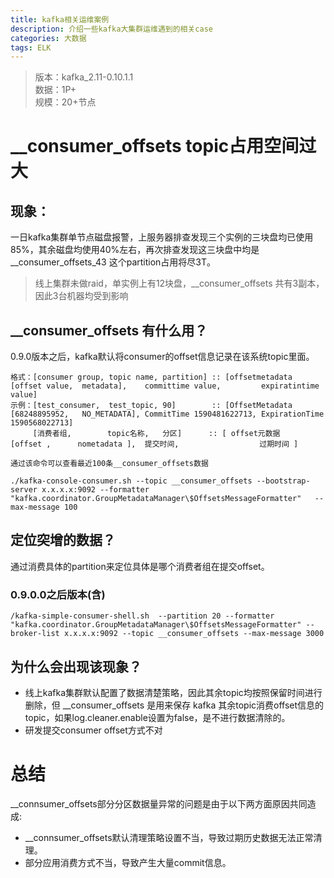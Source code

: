 ```yaml
---
title: kafka相关运维案例
description: 介绍一些kafka大集群运维遇到的相关case
categories: 大数据
tags: ELK 
---
```


>
> 版本：kafka_2.11-0.10.1.1  
> 数据：1P+  
> 规模：20+节点  
>
 

# __consumer_offsets topic占用空间过大

## 现象：
   一日kafka集群单节点磁盘报警，上服务器排查发现三个实例的三块盘均已使用85%，其余磁盘均使用40%左右，再次排查发现这三块盘中均是__consumer_offsets_43 这个partition占用将尽3T。
   
>  线上集群未做raid，单实例上有12块盘，__consumer_offsets 共有3副本，因此3台机器均受到影响

## __consumer_offsets 有什么用？
0.9.0版本之后，kafka默认将consumer的offset信息记录在该系统topic里面。

    格式：[consumer group, topic name, partition] :: [offsetmetadata [offset value,  metadata],    committime value,         expiratintime value]   
    示例：[test_consumer,  test_topic, 90]        :: [OffsetMetadata [68248895952,   NO_METADATA], CommitTime 1590481622713, ExpirationTime 1590568022713]   
         [消费者组,        topic名称,   分区]      :: [ offset元数据    [offset ,      nometadata ],  提交时间,                  过期时间 ]   

    通过该命令可以查看最近100条__consumer_offsets数据
    
    ./kafka-console-consumer.sh --topic __consumer_offsets --bootstrap-server x.x.x.x:9092 --formatter "kafka.coordinator.GroupMetadataManager\$OffsetsMessageFormatter"   --max-message 100 
  
## 定位突增的数据？

通过消费具体的partition来定位具体是哪个消费者组在提交offset。

### 0.9.0.0之后版本(含)
    /kafka-simple-consumer-shell.sh  --partition 20 --formatter "kafka.coordinator.GroupMetadataManager\$OffsetsMessageFormatter" --broker-list x.x.x.x:9092 --topic __consumer_offsets --max-message 3000


## 为什么会出现该现象？
   * 线上kafka集群默认配置了数据清楚策略，因此其余topic均按照保留时间进行删除，但 __consumer_offsets 是用来保存 kafka 其余topic消费offset信息的topic，如果log.cleaner.enable设置为false，是不进行数据清除的。  
   * 研发提交consumer offset方式不对
   
# 总结
__connsumer_offsets部分分区数据量异常的问题是由于以下两方面原因共同造成:

* __connsumer_offsets默认清理策略设置不当，导致过期历史数据无法正常清理。
* 部分应用消费方式不当，导致产生大量commit信息。
